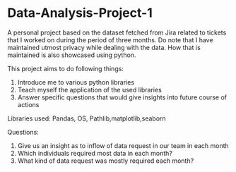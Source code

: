 # Data-Analysis-Project-1
A personal project based on the dataset fetched from Jira related to tickets that I worked on during the period of three months. 
Do note that I have maintained utmost privacy while dealing with the data. How that is maintained is also showcased using python.

This project aims to do following things:

1. Introduce me to various python libraries
2. Teach myself the application of the used libraries
3. Answer specific questions that would give insights into future course of actions

Libraries used: Pandas, OS, Pathlib,matplotlib,seaborn

Questions:

1. Give us an insight as to inflow of data request in our team in each month
2. Which individuals required most data in each month?
3. What kind of data request was mostly required each month?
